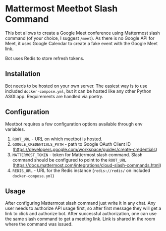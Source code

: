 # Mattermost Meetbot Slash Command


This bot allows to create a Google Meet conference using Mattermost slash command (of your choice, I suggest `/meet`).
As there is no Google API for Meet, it uses Google Calendar to create a fake event with the Google Meet link.

Bot uses Redis to store refresh tokens.

## Installation

Bot needs to be hosted on your own server.
The easiest way is to use included `docker-compose.yml`, but it can be hosted like any other Python ASGI app.
Requirements are handled via poetry.

## Configuration

Meetbot requires a few configuration options available through env variables.

1) `ROOT_URL` - URL on which meetbot is hosted.
2) `GOOGLE_CREDENTIALS_PATH` - path to Google OAuth Client ID (https://developers.google.com/workspace/guides/create-credentials)
3) `MATTERMOST_TOKEN` - token for Mattermost slash command. Slash command should be configured to point to the `ROOT_URL` (https://docs.mattermost.com/integrations/cloud-slash-commands.html)
4) `REDIS_URL` - URL for the Redis instance (`redis://redis/` on included `docker-compose.yml`)

## Usage

After configuring Mattermost slash command just write it in any chat.
Any user needs to authorize API usage first, so after first message they will get a link to click and authorize bot.
After successful authorization, one can use the same slash command to get a meeting link.
Link is shared in the room where the command was issued.
